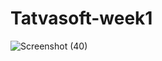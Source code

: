 # Tatvasoft-week1
![Screenshot (40)](https://user-images.githubusercontent.com/117193650/227917553-626c575e-f806-4c30-9a1d-3a9ee6af1732.png)
